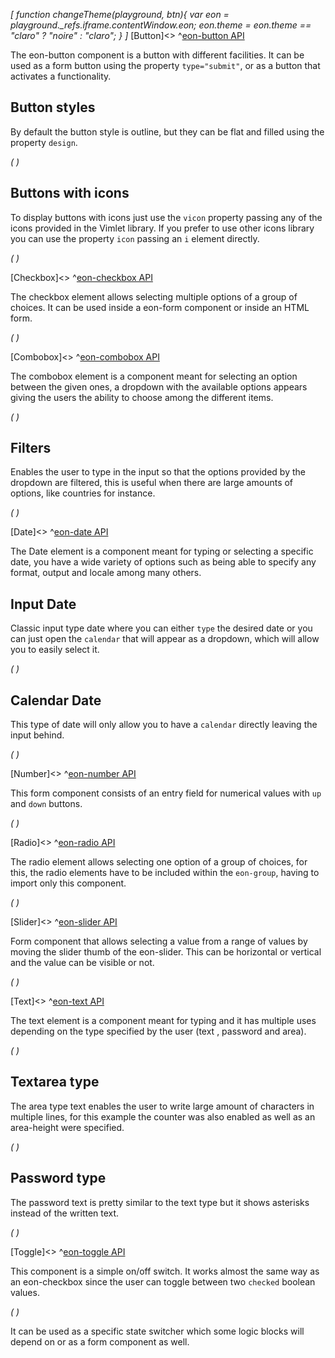 *[
  function changeTheme(playground, btn){
    var eon = playground._refs.iframe.contentWindow.eon;
    eon.theme = eon.theme == "claro" ? "noire" : "claro";
  }
]*
[Button]<>
^[eon-button API](#!version=latest&mode=api&file=ui%2Feon-button%2Feon-button.html)


The eon-button component is a button with different facilities. It can be used as a form button using the property `type="submit"`, or as a button that activates a functionality.

## Button styles
By default the button style is outline, but they can be flat and filled using the property `design`.

*(
<doc-playground label="Regular Buttons" html="true" js="true" css="true" selector="body" format="true">
  <template type="html-head">
    <script src='framework/doc-eon/eon/eon.js'></script>
    <script>
      eon.import([
        'framework/doc-eon/eon/ui/eon-button',
        'framework/doc-eon/custom/doc-playground/doc-showcase'
      ]);
    </script>
    <style>
      body {
        display: flex;
        flex-wrap: wrap;
      }
    </style>
  </template>
  <template type="html-body">
    <doc-showcase label='Outline'>
      <eon-button value='Button'></eon-button>
      <eon-button value='Disabled' disabled='true'></eon-button>
    </doc-showcase>
    <doc-showcase label='Flat'>
      <eon-button value='Button' design='flat'></eon-button>
      <eon-button value='Disabled' disabled='true' design='flat'></eon-button>
    </doc-showcase>
    <doc-showcase label='Filled'><eon-button value='Button'   design='filled'></eon-button>
      <eon-button value='Disabled' disabled='true' design='filled'></eon-button>
    </doc-showcase>
  </template>
  <template type="css">
    .doc-showcase-content{display:flex;}
    .doc-showcase-content eon-button{margin:0 5px;}
  </template>
  <template type="footer">
    {"button":{"action":"changeTheme", "icon":"theme"}}
  </template>
</doc-playground>
)*

## Buttons with icons
To display buttons with icons just use the `vicon` property passing any of the icons provided in the Vimlet library. If you prefer to use other icons library you can use the property `icon` passing an `i` element directly.

*(
<doc-playground label="Icon Buttons" html="true" js="true" css="true" selector="body" format="true">
  <template type="html-head">
    <script src='framework/doc-eon/eon/eon.js'></script>
    <script>
      eon.import([
      'framework/doc-eon/eon/ui/eon-button',
      'framework/doc-eon/custom/doc-playground/doc-showcase'
    ]);
    </script>
    <style>
      body {
        display: flex;
        flex-wrap: wrap;
      }
    </style>
  </template>
  <template type="html-body">
    <doc-showcase label='Outline'>
        <eon-button value='Button' icon='<i class="vicon vicon-cog"></i>'></eon-button>
        <eon-button vicon='vicon-build'></eon-button>
        <eon-button vicon='vicon-build' disabled='true'></eon-button>
    </doc-showcase>
    <doc-showcase label='Flat'>
        <eon-button value='Button' icon='<i class="vicon vicon-cog"></i>' design='flat' icon-position="right"></eon-button>
        <eon-button vicon='vicon-build' design='flat'></eon-button>
        <eon-button vicon='vicon-build' disabled='true' design='flat'></eon-button>
    </doc-showcase>
    <doc-showcase label='Filled'>
        <eon-button value='Button' icon='<i class="vicon vicon-cog"></i>' design='filled'></eon-button>
        <eon-button vicon='vicon-build' design='filled'></eon-button>
        <eon-button vicon='vicon-build' disabled='true' design='filled'></eon-button>
    </doc-showcase>
  </template>
  <template type="css">
      .doc-showcase-content{display:flex;}
      .doc-showcase-content eon-button{margin:0 5px;}
  </template>
  <template type="footer">
    {"button":{"action":"changeTheme", "icon":"theme"}}
  </template>
</doc-playground>
)*

[Checkbox]<>
^[eon-checkbox API](#!version=latest&mode=api&file=ui%2Feon-checkbox%2Feon-checkbox.html)


The checkbox element allows selecting multiple options of a group of choices. It can be used inside a eon-form component or inside an HTML form.


*(
<doc-playground label="Common Usage" html="true" js="true" css="true" selector="body" format="true">
  <template type="html-head">
    <script src="framework/doc-eon/eon/eon.js"></script>
    <script> 
      eon.import([
        "framework/doc-eon/eon/ui/eon-checkbox", 
        "framework/doc-eon/custom/doc-playground/doc-showcase"
      ]);
    </script>
    <style>
      body {
        display: flex;
        flex-wrap: wrap;
      }
    </style>
  </template>
  <template type="html-body">
    <doc-showcase label="Standard">
      <eon-checkbox label="Checkbox" value='checkbox1' checked="true" name='checkboxOptions'></eon-checkbox>
    </doc-showcase>
    <doc-showcase label="Disabled">
      <eon-checkbox label='Disabled checked' value='checkbox2' checked="true" name='checkboxOptions' disabled='true'></eon-checkbox>
    </doc-showcase>
  </template>
  <template type="footer">
    {"button":{"action":"changeTheme", "icon":"theme"}}
  </template>
</doc-playground>
)*

[Combobox]<>
^[eon-combobox API](#!version=latest&mode=api&file=ui%2Feon-combobox%2Feon-combobox.html)


The combobox element is a component meant for selecting an option between the given ones, a dropdown with the available options appears giving the users the ability to choose among the different items.

*(
<doc-playground label="Common Usage" html="true" js="true" css="true" selector=".content" format="true">
  <template type="html-head">
    <script src='framework/doc-eon/eon/eon.js'></script>
    <script>
      eon.import([
        'framework/doc-eon/eon/ui/eon-combobox',
        'framework/doc-eon/eon/ui/eon-item',
        'framework/doc-eon/custom/doc-playground/doc-showcase'
      ]);
    </script>
    <style>
      .content {
        display: flex;
        flex-wrap: wrap;
        width: 100%;
      }
    </style>
  </template>
  <template type="html-body">
    <div class="content">
      <doc-showcase label='Active'>
        <eon-combobox label='Colors' filter='true'>
          <eon-item value='red' display-value='Red'></eon-item>
          <eon-item value='green' display-value='Green'></eon-item>
          <eon-item value='pink' display-value='Pink'></eon-item>
          <eon-item value='grey' display-value='Grey'></eon-item>
        </eon-combobox>
      </doc-showcase>
      <doc-showcase label='Disabled'>
        <eon-combobox disabled='true' label='Food' value='avocado'>
          <eon-item value='tomato' display-value='Tomato'></eon-item>
          <eon-item value='avocado' display-value='Avocado'></eon-item>
          <eon-item value='strawberry' display-value='Strawberry'></eon-item>
          <eon-item value='onion' display-value='Onion'></eon-item>
        </eon-combobox>
      </doc-showcase>
    </div>
    <div style="height:284px;"></div>
  </template>
  <template type="css">
    .doc-showcase-content{display:flex;}
    .doc-showcase-content eon-button{margin:0 5px;}
  </template>
  <template type="footer">
    {"button":{"action":"changeTheme", "icon":"theme"}}
  </template>
</doc-playground>
)*

## Filters
Enables the user to type in the input so that the options provided by the dropdown are filtered, this is useful when there are large amounts of options, like countries for instance.

*(
<doc-playground label="Filtering" html="true" js="true" css="true" selector=".content" format="true">
  <template type="html-head">
    <script src='framework/doc-eon/eon/eon.js'></script>
    <script>
      eon.import([
        'framework/doc-eon/eon/ui/eon-combobox',
        'framework/doc-eon/eon/ui/eon-item',
        'framework/doc-eon/custom/doc-playground/doc-showcase'
      ]);
    </script>
    <style>
      .content {
        display: flex;
        flex-wrap: wrap;
        width: 100%;
      }
    </style>
  </template>
  <template type="html-body">
    <div class="content">
      <doc-showcase>
        <eon-combobox label="Colors" name='myCombobox' placeholder='Pick a color' filter='true'>
          <eon-item value='r' display-value='Red'></eon-item>
          <eon-item value='p' display-value='Pink'></eon-item>
          <eon-item value='pu' display-value='Purple'></eon-item>
        </eon-combobox>
      </doc-showcase>
    </div>
    <div style="height:284px;"></div>
  </template>
  <template type="css">
    .doc-showcase-content{display:flex;}
    .doc-showcase-content eon-button{margin:0 5px;}
  </template>
  <template type="footer">
    {"button":{"action":"changeTheme", "icon":"theme"}}
  </template>
</doc-playground>
)*

[Date]<>
^[eon-date API](#!version=latest&mode=api&file=ui%2Feon-date%2Feon-date.html)


The Date element is a component meant for typing or selecting a specific date, you have a wide variety of options such as being able to specify any format, output and locale among many others.

## Input Date
Classic input type date where you can either `type` the desired date or you can just open the `calendar` that will appear as a dropdown, which will allow you to easily select it.

*(
<doc-playground label="Input Type" html="true" js="true" css="true" selector=".content" format="true">
  <template type="html-head">
    <script src='framework/doc-eon/eon/eon.js'></script>
    <script>
      eon.import([
        'framework/doc-eon/eon/ui/eon-date',
        'framework/doc-eon/custom/doc-playground/doc-showcase'
      ]);
    </script>
    <style>
      .content {
        display: flex;
        flex-wrap: wrap;
        width: 100%;
      }
    </style>
  </template>
  <template type="html-body">
    <div class="content">
      <doc-showcase label='Active'>
        <eon-date label="Start" min="03/07/1969" default="1969-07-06" name="defaultInput" week-format="short" value-format="YYYY-MM-DD">
      </eon-date>
      </doc-showcase>
      <doc-showcase label='Disabled'>
        <eon-date label="End" type="input" inline="true" day="9" month="2" year="1994" mask="DDMMYYYY" name="disabledInput" disabled="true" week-start="monday" value-format="YYYY/MM/DD">
      </eon-date>
      </doc-showcase>
    </div>
    <div style="height: 284px;"></div></doc-body>
  </template>
  <template type="css">
    .doc-showcase-content{display:flex;}
    .doc-showcase-content eon-button{margin:0 5px;}
  </template>
  <template type="footer">
    {"button":{"action":"changeTheme", "icon":"theme"}}
  </template>
</doc-playground>
)*

## Calendar Date
This type of date will only allow you to have a `calendar` directly leaving the input behind.

*(
<doc-playground label="Calendar Type" html="true" js="true" css="true" selector="body" format="true">
  <template type="html-head">
    <script src='framework/doc-eon/eon/eon.js'></script>
    <script>
      eon.import([
        'framework/doc-eon/eon/ui/eon-date',
        'framework/doc-eon/custom/doc-playground/doc-showcase'
      ]);
    </script>
    <style>
      body {
        display: flex;
        flex-wrap: wrap;
      }
    </style>
  </template>
  <template type="html-body">
    <doc-showcase label="Default">
      <eon-date selectable="dmy" type="calendar" name="defaultCalendar"></eon-date>
    </doc-showcase>
    <doc-showcase label="Months/Years">
      <eon-date selectable="my"  type="calendar" name="monthsCalendar"></eon-date>
    </doc-showcase>
    <doc-showcase label="Years">
      <eon-date selectable="y"  type="calendar" name="yearsCalendar"></eon-date>
    </doc-showcase>
    <doc-showcase label="Disabled">
      <eon-date disabled="true" selectable="dmy" type="calendar" name="disabledCalendar"></eon-date>
    </doc-showcase>
  </template>
  <template type="css">
    .doc-showcase-content{display:flex;}
    .doc-showcase-content eon-button{margin:0 5px;}
  </template>
  <template type="footer">
    {"button":{"action":"changeTheme", "icon":"theme"}}
  </template>
</doc-playground>
)*

[Number]<>
^[eon-number API](#!version=latest&mode=api&file=ui%2Feon-number%2Feon-number.html)


This form component consists of an entry field for numerical values with `up` and `down` buttons. 

*(
<doc-playground label="Common Usage" format="true" html="true" js="true" css="true" selector="body" format="true">
  <template type="html-head">
    <script src="framework/doc-eon/eon/eon.js"></script>
    <script> 
      eon.import([
        "framework/doc-eon/eon/ui/eon-number",
        "framework/doc-eon/custom/doc-playground/doc-showcase"
      ]);
    </script>
    <style>
      body {
        display: flex;
        flex-wrap: wrap;
      }
    </style>
  </template>
  <template type="html-body">
    <doc-showcase label="Standard">
      <eon-number label="Age" name="numberField"></eon-number>
    </doc-showcase>
    <doc-showcase label="Disabled">
      <eon-number label="Amount" name="numberFieldDis" disabled="true" default="15" max="111"></eon-number>
    </doc-showcase>
  </template>
  <template type="footer">
    {"button":{"action":"changeTheme", "icon":"theme"}}
  </template>
</doc-playground>
)*

[Radio]<>
^[eon-radio API](#!version=latest&mode=api&file=ui%2Feon-radio%2Feon-radio.html)


The radio element allows selecting one option of a group of choices, for this, the radio elements have to be included within the `eon-group`, having to import only this component.

*(
<doc-playground label="Common Usage" html="true" js="true" css="true" selector="body" format="true">
  <template type="html-head">
    <script src='framework/doc-eon/eon/eon.js'></script>
    <script>
      eon.import([
        'framework/doc-eon/eon/ui/eon-group',
        'framework/doc-eon/eon/ui/eon-radio',
        'framework/doc-eon/custom/doc-playground/doc-showcase'
      ]);
    </script>
    <style>
      body {
        display: flex;
        flex-wrap: wrap;
      }
      doc-showcase .eon-group-label {
          display: none !important;
      }
    </style>
  </template>
  <template type="html-body">
    <doc-showcase label='Standard'>
      <eon-group class="d-radio-group" name="radioOptions">
        <eon-radio class="d-top-margin" label="Orange" checked="true" value="Orange"></eon-radio>
        <eon-radio class="d-top-margin" label="Red" value="Red"></eon-radio>
        <eon-radio class="d-top-margin" label="Blue" value="Blue"></eon-radio>
      </eon-group>
    </doc-showcase>
    <doc-showcase label='Disabled'>
      <eon-group class="d-radio-group" name="disabledRadio">
        <eon-radio class="d-top-margin" label="Mobile" checked="true" value="mobile" disabled="true"></eon-radio>
        <eon-radio class="d-top-margin" label="Tablet" value="tablet" disabled="true"></eon-radio>
        <eon-radio class="d-top-margin" label="Desktop" value="desktop" disabled="true"></eon-radio>
      </eon-group>
    </doc-showcase>
  </template>
  <template type="css">
      .doc-showcase-content{display:flex;}
      .doc-showcase-content eon-button{margin:0 5px;}
  </template>
  <template type="footer">
    {"button":{"action":"changeTheme", "icon":"theme"}}
  </template>
</doc-playground>
)*

[Slider]<>
^[eon-slider API](#!version=latest&mode=api&file=ui%2Feon-slider%2Feon-slider.html)


Form component that allows selecting a value from a range of values by moving the slider thumb of the eon-slider. This can be horizontal or vertical and the value can be visible or not.

*(
<doc-playground label="Common Usage" html="true" js="true" css="true" selector="body" format="true">
  <template type="html-head">
    <script src="framework/doc-eon/eon/eon.js"></script>
    <script> 
      eon.import([
        "framework/doc-eon/eon/ui/eon-slider",
        "framework/doc-eon/custom/doc-playground/doc-showcase"
      ]);
    </script>
    <style>
      body {
        display: flex;
        flex-wrap: wrap;
      }
      doc-showcase {
        width: 200px;
      }
      doc-showcase eon-slider{
        width: 100% !important;
      }
    </style>
  </template>
  <template type="html-body">
    <doc-showcase label="Standard">
      <eon-slider display-visibility="true"></eon-slider>
    </doc-showcase>
    <doc-showcase label="Disabled">
      <eon-slider display-visibility="true" disabled="true"></eon-slider>
    </doc-showcase>
  </template>
  <template type="footer">
    {"button":{"action":"changeTheme", "icon":"theme"}}
  </template>
</doc-playground>
)*

[Text]<>
^[eon-text API](#!version=latest&mode=api&file=ui%2Feon-text%2Feon-text.html)


The text element is a component meant for typing and it has multiple uses depending on the type specified by the user (text , password and area). 

*(
<doc-playground label="Regular Text" format="true" html="true" js="true" css="true" selector="body" format="true">
  <template type="html-head">
    <script src="framework/doc-eon/eon/eon.js"></script>
    <script> 
      eon.import([
        "framework/doc-eon/eon/ui/eon-text",
        "framework/doc-eon/custom/doc-playground/doc-showcase"
      ]);
    </script>
    <style>
      body {
        display: flex;
        flex-wrap: wrap;
      }
      .doc-showcase-content eon-text {
        margin: 0 0 20px 0;
      }
      eon-text.margin-top{
        margin-top: 23px;
      }
    </style>
  </template>
  <template type="html-body">
    <doc-showcase label="Standard">
      <eon-text label="Name" class="margin-top" inline="false" name="text" max-length="18"></eon-text>
    </doc-showcase>
    <doc-showcase label="Counter">
      <eon-text label="Last Name" placeholder="Type here" inline="false" name="text" max-length="18" counter="true"></eon-text>
    </doc-showcase>
    <doc-showcase label="Disabled">
      <eon-text label="Middle Name" class="margin-top" inline="false" name="disabled" disabled="true" placeholder="Type here" value="Smith"></eon-text>
    </doc-showcase>
  </template>
  <template type="footer">
    {"button":{"action":"changeTheme", "icon":"theme"}}
  </template>
</doc-playground>
)*


## Textarea type 
The area type text enables the user to write large amount of characters in multiple lines, for this example the counter was also enabled as well as an area-height were specified.

*(
<doc-playground label="Textarea" format="true" html="true" js="true" css="true" selector="body" format="true">
  <template type="html-head">
    <script src="framework/doc-eon/eon/eon.js"></script>
    <script> 
      eon.import([
        "framework/doc-eon/eon/ui/eon-text", 
        "framework/doc-eon/custom/doc-playground/doc-showcase"
      ]);
    </script>
    <style>
      body {
        display: flex;
        flex-wrap: wrap;
      }
      .doc-showcase-content eon-text {
        margin: 0 0 20px 0;
        min-width: 212px; 
      }
      eon-text.margin-top{
        margin-top: 23px;
      }
    </style>
  </template>
  <template type="html-body">
    <doc-showcase label="Standard">
      <eon-text placeholder="Type here" name="Description" type="area" label="Description" counter="true" area-height="100"></eon-text>
    </doc-showcase>
    <doc-showcase label="Disabled">
      <eon-text placeholder="Type here" class="margin-top" inline="false" name="disabled" type="area" area-height="100" disabled="true" label="Comments" value="None"></eon-text>
    </doc-showcase>
  </template>
  <template type="footer">
    {"button":{"action":"changeTheme", "icon":"theme"}}
  </template>
</doc-playground>
)*


## Password type 
The password text is pretty similar to the text type but it shows asterisks instead of the written text.

*(
<doc-playground label="Password" format="true" html="true" js="true" css="true" selector="body" format="true">
  <template type="html-head">
    <script src="framework/doc-eon/eon/eon.js"></script>
    <script>
      eon.import([
        "framework/doc-eon/eon/ui/eon-text", 
        "framework/doc-eon/custom/doc-playground/doc-showcase"
      ]);
    </script>
    <style>
      body {
        display: flex;
        flex-wrap: wrap;
      }
      .doc-showcase-content eon-text {
        margin: 0 0 20px 0;
      }
    </style>
  </template>
  <template type="html-body">
    <doc-showcase label="Standard">
      <eon-text label="Password" default="password" type="password"></eon-text>
    </doc-showcase>
    <doc-showcase label="Disabled">
      <eon-text label="Old Password" default="password" inline="false" type="password" disabled="true"></eon-text>
    </doc-showcase>
  </template>
  <template type="footer">
    {"button":{"action":"changeTheme", "icon":"theme"}}
  </template>
</doc-playground>
)*


[Toggle]<>
^[eon-toggle API](#!version=latest&mode=api&file=ui%2Feon-toggle%2Feon-toggle.html)


This component is a simple on/off switch. It works almost the same way as an eon-checkbox since the user can toggle between two `checked` boolean values.  

*(
<doc-playground label="Common Usage" format="true" html="true" js="true" css="true" selector="body" format="true">
  <template type="html-head">
    <script src="framework/doc-eon/eon/eon.js"></script>
    <script> 
      eon.import([
        "framework/doc-eon/eon/ui/eon-toggle",
        "framework/doc-eon/custom/doc-playground/doc-showcase"
      ]);
    </script>
    <style>
      body {
        display: flex;
        flex-wrap: wrap;
      }
    </style>
  </template>
  <template type="html-body">
    <doc-showcase label="Standard">
      <eon-toggle label='Toggle label' value='toggle2' name='toggleOptions'></eon-toggle>
    </doc-showcase>
    <doc-showcase label="Disabled">
      <eon-toggle label='Disabled label' value='toggle3' name='toggleOptions' disabled='true'></eon-toggle>
    </doc-showcase>
  </template>
  <template type="footer">
    {"button":{"action":"changeTheme", "icon":"theme"}}
  </template>
</doc-playground>
)*

It can be used as a specific state switcher which some logic blocks will depend on or as a form component as well.



